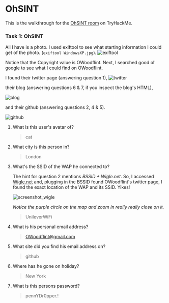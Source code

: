 # OhSINT

This is the walkthrough for the [OhSINT room](https://tryhackme.com/room/ohsint) on TryHackMe.

### Task 1: OhSINT

All I have is a photo. I used exiftool to see what starting information I could get of the photo. (`exiftool WindowsXP.jpg`).
![exiftool](https://github.com/DevBhuva/tryhackme/assets/145397562/d60fdcc8-6cda-43db-980c-b812f6be678a)


Notice that the Copyright value is OWoodflint. Next, I searched good ol' google to see what I could find on OWoodflint.

I found their twitter page (answering question 1),
![twitter](https://github.com/DevBhuva/tryhackme/assets/145397562/ff85c32d-7a72-47d8-9499-9814ac2acad0)

their blog (answering questions 6 & 7, if you inspect the blog's HTML),

![blog](https://github.com/DevBhuva/tryhackme/assets/145397562/615b0e8d-6dac-47d7-95a9-72fdd2af56e8)

and their github (answering questions 2, 4 & 5).

![github](https://github.com/DevBhuva/tryhackme/assets/145397562/f8b0535d-dedb-4147-9bf6-ca2437b0b574)


1. What is this user's avatar of?

   > cat

2. What city is this person in?

   > London

3. What's the SSID of the WAP he connected to?

   The hint for question 2 mentions *BSSID + Wigle.net*. So, I accessed [Wigle.net](https://wigle.net/) and, plugging in the BSSID found OWoodflint's twitter page, I found the exact location of the WAP and its SSID. Yikes!

   ![screenshot_wigle](/room_ohsint/screenshots/wigle.png?raw=true)

   *Notice the purple circle on the map and zoom in really really close on it.*

   > UnileverWiFi

4. What is his personal email address?

   > OWoodflint@gmail.com

5. What site did you find his email address on?

   > github

6. Where has he gone on holiday?

   > New York

7. What is this persons password?

   > pennYDr0pper.!
